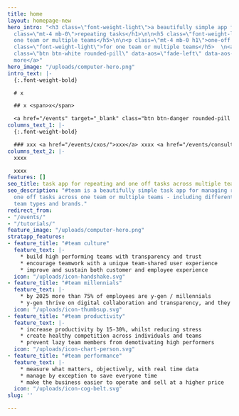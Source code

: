 ```yaml
---
title: home
layout: homepage-new
hero_intro: "<h3 class=\"font-weight-light\">a beautifully simple app for</h3>\n\n<h1
  class=\"mt-4 mb-0\">repeating tasks</h1>\n\n<h5 class=\"font-weight-light\">for
  one team or multiple teams</h5>\n\n<p class=\"mt-4 mb-0 h1\">one-off tasks</p>\n\n<h5
  class=\"font-weight-light\">for one team or multiple teams</h5>  \n<a href=\"/repeating-tasks\"
  class=\"btn btn-white rounded-pill\" data-aos=\"fade-left\" data-aos-delay=\"500\">learn
  more</a>"
hero_image: "/uploads/computer-hero.png"
intro_text: |-
  {:.font-weight-bold}

  # x

  ## x <span>x</span>

  <a href="/events" target="_blank" class="btn btn-danger rounded-pill mt-3">Book an event</a>
columns_text_1: |-
  {:.font-weight-bold}

  ### xxx <a href="/events/cxos/">xxx</a> xxxx <a href="/events/consultants/">xxx</a> xxxx
columns_text_2: |-
  xxxx

  xxxx
features: []
seo_title: task app for repeating and one off tasks across multiple teams
seo_description: "#team is a beautifully simple task app for managing repeating and
  one off tasks across one team or multiple teams - including different time zones,
  team types and brands."
redirect_from:
- "/events/"
- "/tutorials/"
feature_image: "/uploads/computer-hero.png"
stratapp_features:
- feature_title: "#team culture"
  feature_text: |-
    * build high performing teams with transparency and trust
    * encourage teamwork with a unique team-shared user experience
    * improve and sustain both customer and employee experience
  icon: "/uploads/icon-handshake.svg"
- feature_title: "#team millennials"
  feature_text: |-
    * by 2025 more than 75% of employees are y-gen / millennials
    * y-gen thrive on digital collaboration and transparency, and they are happy to be accountable if we make the expectations on them clear
  icon: "/uploads/icon-thumbsup.svg"
- feature_title: "#team productivity"
  feature_text: |-
    * increase productivity by 15-30%, whilst reducing stress
    * create healthy competition across individuals and teams
    * prevent lazy team members from demotivating high performers
  icon: "/uploads/icon-chart-person.svg"
- feature_title: "#team performance"
  feature_text: |-
    * measure what matters, objectively, with real time data
    * manage by exception to save everyone time
    * make the business easier to operate and sell at a higher price
  icon: "/uploads/icon-cog-belt.svg"
slug: ''

---
```

